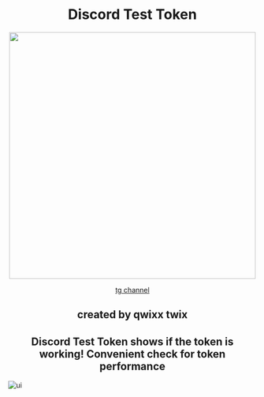 <h1 align="center"> Discord Test Token </h1> 
<p align= "center"> <kbd> <img  src="https://cdn.discordapp.com/attachments/1128237250614923297/1130006352371138560/standard.gif" width="500">



<p align="center"><a href="https://t.me/QwixxTwixx" target="_blank">tg channel</a>


<h2 align="center"> created by qwixx twix </h1> 

<h2 align="center">
  Discord Test Token shows if the token is working!
  Convenient check for token performance                      
</h2>

![ui](https://sun9-69.userapi.com/impg/HPg-71cR_FamnkLmP9Jomz-pOg21fYev3VtO8Q/nOC-WqCXC5g.jpg?size=507x218&quality=95&sign=9920c92a9dd7f3582814889fa205dcfb&c_uniq_tag=v7HgTivL0Kq76h8YTzdeU_TbZeT21stzLqZn5k4FV2U&type=album)
